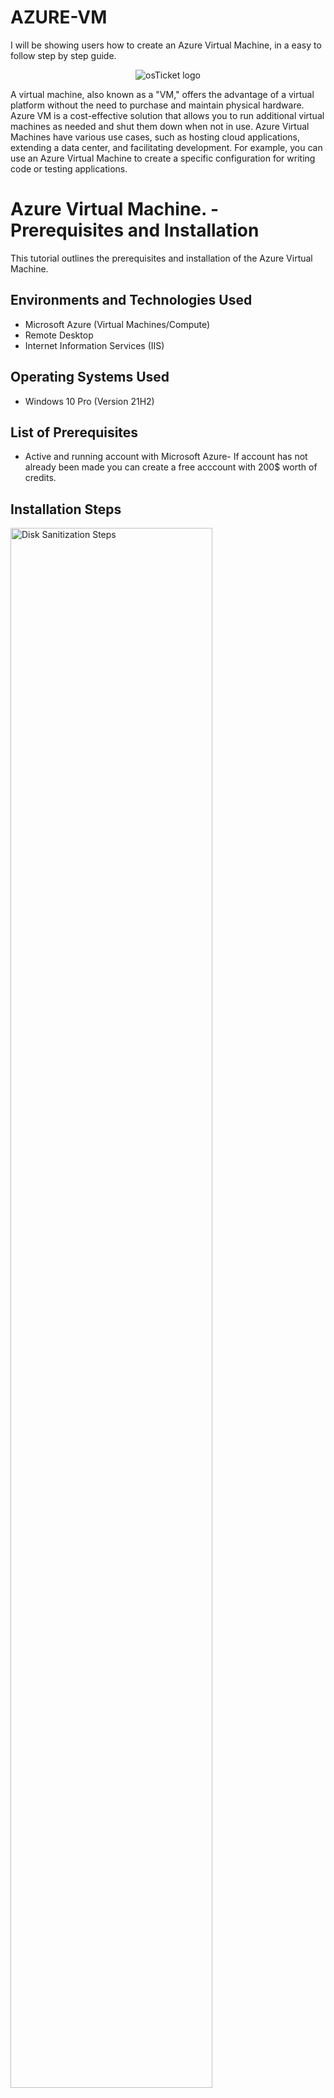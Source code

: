 # AZURE-VM
I will be showing users how to create an Azure Virtual Machine, in a easy to follow step by step guide. 
<p align="center">
<img src="https://i.imgur.com/0JqzG9w.png" alt="osTicket logo"/>
</p>


A virtual machine, also known as a "VM," offers the advantage of a virtual platform without the need to purchase and maintain physical hardware. Azure VM is a cost-effective solution that allows you to run additional virtual machines as needed and shut them down when not in use. Azure Virtual Machines have various use cases, such as hosting cloud applications, extending a data center, and facilitating development. For example, you can use an Azure Virtual Machine to create a specific configuration for writing code or testing applications.




<h1>Azure Virtual Machine. - Prerequisites and Installation</h1>
This tutorial outlines the prerequisites and installation of the Azure Virtual Machine.<br />


<h2>Environments and Technologies Used</h2>

- Microsoft Azure (Virtual Machines/Compute)
- Remote Desktop
- Internet Information Services (IIS)

<h2>Operating Systems Used </h2>

- Windows 10 Pro </b> (Version 21H2)

<h2>List of Prerequisites</h2>

- Active and running account with Microsoft Azure- If account has not already been made you can create a free acccount with 200$ worth of credits.

<h2>Installation Steps</h2>

<p>
<img src="https://i.imgur.com/QjuBv2n.png" height="80%" width="80%" alt="Disk Sanitization Steps"/>
</p>
<p>
1. Navigate to portal.azure.com, Once you're signed into your Azure account with your free subscription, navigate to the "Resource Groups" tab and create a Resource Group. 
</p>
<br />

<p>
<img src="https://i.imgur.com/OxKYmjn.png" height="80%" width="80%" alt="Disk Sanitization Steps"/>
</p>
<p>
2. Select your active subscription, and name your Resource Group-NOTE it can be named anything. The region you place your Resource Group in will have to match with the region where you place your VM in, so take note of it. 

</p>
<br />

<p>
<img src="https://i.imgur.com/Sjyv2JQ.png**" height="80%" width="80%" alt="Disk Sanitization Steps"/>
</p>
<p>
3. After Reviewing & creating your RG you’ll now be able to deploy it. Take note of your Location.

</p>
<br />
<p>
<img src="https://i.imgur.com/COWvQ76.png" height="80%" width="80%" alt="Disk Sanitization Steps"/>
</p>
<p>
4. Navigate to either the top search bar, or “Recent Services” where you will find “Virtual Machines”, both will take you tothe Virtual Machine creation page.

</p>
<br />
<p>
<img src="https://i.imgur.com/s3U0HSL.png" height="80%" width="80%" alt="Disk Sanitization Steps"/>
</p>
<p>
5. Navigate to either the top left corner of the screen or the bottom of the middle screen and create your VM, both will yield the same options.

</p>
<br />
<p>
<img src="https://i.imgur.com/Z75UIq5.png" height="80%" width="80%" alt="Disk Sanitization Steps"/>
</p>
<p>
6. Before you’ve created your Virtual Machine specifications on what, how, and where you want your VM to run will be displayed to you. Depending on your project specifications you will find all that you need  to fulfill those certain specifications here. Other than that now you choose your active free subscription, along with the Resource Group we just previously made. Name your Virtual Machine, and for Region place your VM in the same region the Resource Group was made. 

</p>
<br />
<p>
<img src="https://i.imgur.com/gJTstCv.png" height="80%" width="80%" alt="Disk Sanitization Steps"/>
</p>
<p>
7. Select which image or Operating System you would like your VM to be deployed in, for this test we will select “Windows 10 Pro, Version 21H2”. Scrolling down you will find the “Size” section where you can choose the size of the virtual CPU’s, GiB's, as well as the monthly costs that best suite your project.

</p>
<br />
<p>
<img src="https://i.imgur.com/JYjlDNe.png" height="80%" width="80%" alt="Disk Sanitization Steps"/>
</p>
<p>
8. After confirming and checking both of the check boxes you are ready to deploy your virtual machine where you can now use it as a wide array of tasks. Be sure to delete your Resource Group after you're done which will also subsequently delete the Virtual Machine associated with it, so you do not waste any uneccesary money. 
</p>
<br />
